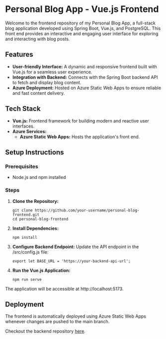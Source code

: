 # Personal Blog App - Vue.js Frontend

Welcome to the frontend repository of my Personal Blog App, a full-stack blog application developed using Spring Boot, Vue.js, and PostgreSQL. This front end provides an interactive and engaging user interface for exploring and interacting with blog posts.

## Features

- **User-friendly Interface:** A dynamic and responsive frontend built with Vue.js for a seamless user experience.
- **Integration with Backend:** Connects with the Spring Boot backend API to fetch and display blog content.
- **Azure Deployment:** Hosted on Azure Static Web Apps to ensure reliable and fast content delivery.

## Tech Stack

- **Vue.js:** Frontend framework for building modern and reactive user interfaces.
- **Azure Services:**
  - **Azure Static Web Apps:** Hosts the application's front end.

## Setup Instructions

### Prerequisites

- Node.js and npm installed

### Steps

1. **Clone the Repository:**

   ```
   git clone https://github.com/your-username/personal-blog-frontend.git
   cd personal-blog-frontend

   ```

2. **Install Dependencies:**
   ```
   npm install

   ```
3. **Configure Backend Endpoint:**
   Update the API endpoint in the /src/config.js file:

   ```
   export let BASE_URL = 'https://your-backend-api-url';

   ```

4. **Run the Vue.js Application:**
   ```
   npm run serve
   ```
The application will be accessible at http://localhost:5173.

## Deployment
The frontend is automatically deployed using Azure Static Web Apps whenever changes are pushed to the main branch.

Checkout the backend repository [here](https://github.com/hazzaRR/PersonalBlogSpring).
   
